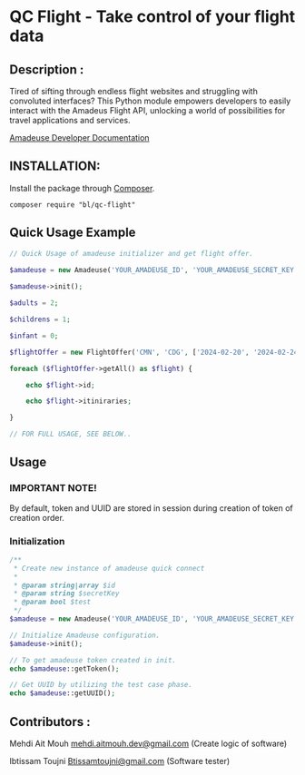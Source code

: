 # QC Flight - Take control of your flight data

## Description :

Tired of sifting through endless flight websites and struggling with convoluted interfaces? This Python module empowers developers to easily interact with the Amadeus Flight API, unlocking a world of possibilities for travel applications and services.

[Amadeuse Developer Documentation](https://developers.amadeus.com)

## INSTALLATION:

Install the package through [Composer](http://getcomposer.org/).

```composer require "bl/qc-flight"```

## Quick Usage Example

```php
// Quick Usage of amadeuse initializer and get flight offer.
    
$amadeuse = new Amadeuse('YOUR_AMADEUSE_ID', 'YOUR_AMADEUSE_SECRET_KEY');

$amadeuse->init();

$adults = 2;

$childrens = 1;

$infant = 0;

$flightOffer = new FlightOffer('CMN', 'CDG', ['2024-02-20', '2024-02-24'], 'USD', $adults, $childrens, $infant);

foreach ($flightOffer->getAll() as $flight) {

    echo $flight->id;

    echo $flight->itiniraries;

}

// FOR FULL USAGE, SEE BELOW..
```

## Usage

### IMPORTANT NOTE!

By default, token and UUID are stored in session during creation of token of creation order.

### Initialization

``` php
/**
 * Create new instance of amadeuse quick connect
 *
 * @param string|array $id
 * @param string $secretKey
 * @param bool $test
 */
$amadeuse = new Amadeuse('YOUR_AMADEUSE_ID', 'YOUR_AMADEUSE_SECRET_KEY', false);

// Initialize Amadeuse configuration.
$amadeuse->init();

// To get amadeuse token created in init.
echo $amadeuse::getToken();

// Get UUID by utilizing the test case phase.
echo $amadeuse::getUUID();
```

## Contributors :

Mehdi Ait Mouh <mehdi.aitmouh.dev@gmail.com> (Create logic of software)

Ibtissam Toujni <Btissamtoujni@gmail.com> (Software tester)
